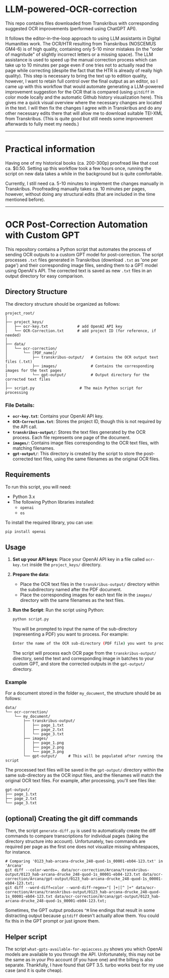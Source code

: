 # LLM-powered-OCR-correction
This repo contains files downloaded from Transkribus with corresponding suggested OCR improvements (performed using ChatGPT API).

It follows the editor-in-the-loop approach to using LLM assistants in Digital Humanities work.
The OCR/HTR resulting from Transkribus (NOSCEMUS GM4-6) is of high quality, containing only 5-10 minor mistakes (in the "order of magnitude" of slightly incorrect letters or a missing space).
The LLM assistance is used to speed up the manual correction process which can take up to 10 minutes per page even if one tries not to actually read the page while correcting (despite the fact that the HTR is already of really high quality). 
This step is necessary to bring the text up to edition quality, however, I want to retain full control over the final output as an editor, so I came up with this workflow that would automate generating a LLM-powered improvement suggestion for the OCR that is compared (using `gitdiff` in color mode locally and the automatic Github history visualization here). 
This gives me a quick visual overview where the necessary changes are located in the text. I will then fix the changes I agree with in Transkribus and do any other necessary edits there that will allow me to download suitable TEI-XML from Transkribus. (This is quite good but still needs some improvement afterwards to fully meet my needs.) 



---

# Practical information
Having one of my historical books (ca. 200-300p) proofread like that cost ca. $0.50. 
Setting up this workflow took a few hours once, running the script on new data takes a while in the background but is quite comfortable. 

Currently, I still need ca. 5-10 minutes to implement the changes manually in Transkribus. Proofreading manually takes ca. 10 minutes per pages, however, without doing any structural edits (that are included in the time mentioned before). 

---

# OCR Post-Correction Automation with Custom GPT

This repository contains a Python script that automates the process of sending OCR outputs to a custom GPT model for post-correction. The script processes `.txt` files generated in Transkribus (download `.txt` as 'one per page') and their corresponding image files, sending them to a GPT model using OpenAI's API. The corrected text is saved as new `.txt` files in an output directory for easy comparison.

## Directory Structure

The directory structure should be organized as follows:

```
project_root/
│
├── project_keys/
│   ├── ocr-key.txt             # add OpenAI API key
│   └── OCR-Correction.txt      # add project ID (for reference, if needed)
│
├── data/
│   └── ocr-correction/
│       └── [PDF_name]/
│           ├── transkribus-output/   # Contains the OCR output text files (.txt)
│           ├── images/               # Contains the corresponding images for the text pages
│           └── gpt-output/           # Output directory for the corrected text files
│
├── script.py                    # The main Python script for processing
```

### File Details:
- **`ocr-key.txt`**: Contains your OpenAI API key.
- **`OCR-Correction.txt`**: Stores the project ID, though this is not required by the API call.
- **`transkribus-output/`**: Stores the text files generated by the OCR process. Each file represents one page of the document.
- **`images/`**: Contains image files corresponding to the OCR text files, with matching filenames.
- **`gpt-output/`**: This directory is created by the script to store the post-corrected text files, using the same filenames as the original OCR files.

## Requirements

To run this script, you will need:

- Python 3.x
- The following Python libraries installed:
  - `openai`
  - `os`
  
To install the required library, you can use:

```bash
pip install openai
```

## Usage

1. **Set up your API keys**:
   Place your OpenAI API key in a file called `ocr-key.txt` inside the `project_keys/` directory.

2. **Prepare the data**:
   - Place the OCR text files in the `transkribus-output/` directory within the subdirectory named after the PDF document.
   - Place the corresponding images for each text file in the `images/` directory with the same filenames as the text files.

3. **Run the Script**:
   Run the script using Python:

   ```bash
   python script.py
   ```

   You will be prompted to input the name of the sub-directory (representing a PDF) you want to process. For example:

   ```bash
   Enter the name of the OCR sub-directory (PDF file) you want to process: my_document
   ```

   The script will process each OCR page from the `transkribus-output/` directory, send the text and corresponding image in batches to your custom GPT, and store the corrected outputs in the `gpt-output/` directory.

### Example

For a document stored in the folder `my_document`, the structure should be as follows:

```
data/
└── ocr-correction/
    └── my_document/
        ├── transkribus-output/
        │   ├── page_1.txt
        │   ├── page_2.txt
        │   └── page_3.txt
        ├── images/
        │   ├── page_1.png
        │   ├── page_2.png
        │   └── page_3.png
        └── gpt-output/     # This will be populated after running the script
```

The processed text files will be saved in the `gpt-output/` directory within the same sub-directory as the OCR input files, and the filenames will match the original OCR text files. For example, after processing, you'll see files like:

```
gpt-output/
├── page_1.txt
├── page_2.txt
└── page_3.txt
```

## (optional) Creating the git diff commands
Then, the script `generate-diff.py` is used to automatically create the diff commands to compare transcriptions for individual pages (taking the directory structure into account).
Unfortunately, two commands are required per page as the first one does not visualize missing whitespaces, for instance. 

```
# Comparing '0123_hab-arcana-drucke_248-quod-1s_00001-eb04-123.txt' in 'Arcana'
git diff --color-words=. data/ocr-correction/Arcana/transkribus-output/0123_hab-arcana-drucke_248-quod-1s_00001-eb04-123.txt data/ocr-correction/Arcana/gpt-output/0123_hab-arcana-drucke_248-quod-1s_00001-eb04-123.txt;
git diff --word-diff=color --word-diff-regex="[ ]+|[^ ]+" data/ocr-correction/Arcana/transkribus-output/0123_hab-arcana-drucke_248-quod-1s_00001-eb04-123.txt data/ocr-correction/Arcana/gpt-output/0123_hab-arcana-drucke_248-quod-1s_00001-eb04-123.txt;
```
Sometimes, the GPT output produces `^M` line endings that result in some distracting output because `gitdiff` doesn't actually allow them. 
You could fix this in the GPT prompt or just ignore them. 

## Helper script

The script `what-gpts-available-for-apiaccess.py` shows you which OpenAI models are available to you through the API. Unfortunately, this may not be the same as in your Pro account (if you have one) and the billing is also separate. Thankfully, I have found that GPT 3.5. turbo works best for my use case (and it is quite cheap). 


